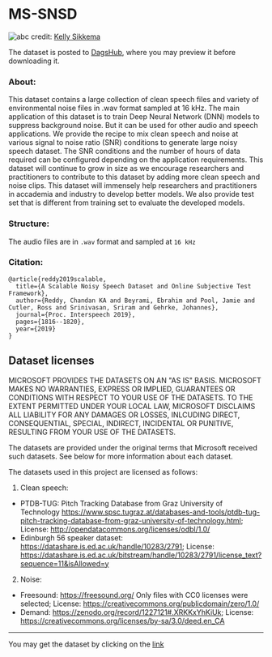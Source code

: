 # MS-SNSD

![abc](https://images.unsplash.com/photo-1611532736579-6b16e2b50449?ixlib=rb-1.2.1&ixid=MnwxMjA3fDB8MHxwaG90by1wYWdlfHx8fGVufDB8fHx8&auto=format&fit=crop&w=1126&q=80)
credit: [Kelly Sikkema](https://unsplash.com/@kellysikkema)

The dataset is posted to [DagsHub](https://dagshub.com/hazalkl/MS-SNSD), where you may preview it before downloading it.

### About:
This dataset contains a large collection of clean speech files and variety of environmental noise files in .wav format sampled at 16 kHz.
The main application of this dataset is to train Deep Neural Network (DNN) models to suppress background noise. But it can be used for other audio and speech applications.
We provide the recipe to mix clean speech and noise at various signal to noise ratio (SNR) conditions to generate large noisy speech dataset.
The SNR conditions and the number of hours of data required can be configured depending on the application requirements.
This dataset will continue to grow in size as we encourage researchers and practitioners to contribute to this dataset by adding more clean speech and noise clips.
This dataset will immensely help researchers and practitioners in accademia and industry to develop better models.
We also provide test set that is different from training set to evaluate the developed models.

### Structure:

The audio files are in `.wav` format and sampled at `16 kHz`


### Citation:
```
@article{reddy2019scalable,
  title={A Scalable Noisy Speech Dataset and Online Subjective Test Framework},
  author={Reddy, Chandan KA and Beyrami, Ebrahim and Pool, Jamie and Cutler, Ross and Srinivasan, Sriram and Gehrke, Johannes},
  journal={Proc. Interspeech 2019},
  pages={1816--1820},
  year={2019}
}
```

## Dataset licenses
MICROSOFT PROVIDES THE DATASETS ON AN "AS IS" BASIS. MICROSOFT MAKES NO WARRANTIES, EXPRESS OR IMPLIED, GUARANTEES OR CONDITIONS WITH RESPECT TO YOUR USE OF THE DATASETS. TO THE EXTENT PERMITTED UNDER YOUR LOCAL LAW, MICROSOFT DISCLAIMS ALL LIABILITY FOR ANY DAMAGES OR LOSSES, INLCUDING DIRECT, CONSEQUENTIAL, SPECIAL, INDIRECT, INCIDENTAL OR PUNITIVE, RESULTING FROM YOUR USE OF THE DATASETS.

The datasets are provided under the original terms that Microsoft received such datasets. See below for more information about each dataset.

The datasets used in this project are licensed as follows:
1. Clean speech: 
* PTDB-TUG: Pitch Tracking Database from Graz University of Technology https://www.spsc.tugraz.at/databases-and-tools/ptdb-tug-pitch-tracking-database-from-graz-university-of-technology.html; License: http://opendatacommons.org/licenses/odbl/1.0/ 
* Edinburgh 56 speaker dataset: https://datashare.is.ed.ac.uk/handle/10283/2791; License: https://datashare.is.ed.ac.uk/bitstream/handle/10283/2791/license_text?sequence=11&isAllowed=y 
2. Noise:
* Freesound: https://freesound.org/ Only files with CC0 licenses were selected; License: https://creativecommons.org/publicdomain/zero/1.0/
* Demand: https://zenodo.org/record/1227121#.XRKKxYhKiUk; License: https://creativecommons.org/licenses/by-sa/3.0/deed.en_CA
---
You may get the dataset by clicking on the [link](https://github.com/microsoft/MS-SNSD)